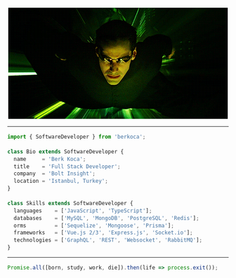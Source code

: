 <p align="center">
  <img src="https://raw.githubusercontent.com/berkoca/berkoca/master/neo.gif" />
</p>

___

```js
import { SoftwareDeveloper } from 'berkoca';

class Bio extends SoftwareDeveloper {
  name     = 'Berk Koca';
  title    = 'Full Stack Developer';
  company  = 'Bolt Insight';
  location = 'Istanbul, Turkey';
}

class Skills extends SoftwareDeveloper {
  languages    = ['JavaScript', 'TypeScript'];
  databases    = ['MySQL', 'MongoDB', 'PostgreSQL', 'Redis'];
  orms         = ['Sequelize', 'Mongoose', 'Prisma'];
  frameworks   = ['Vue.js 2/3', 'Express.js', 'Socket.io'];
  technologies = ['GraphQL', 'REST', 'Websocket', 'RabbitMQ'];
}
```
___

```js
Promise.all([born, study, work, die]).then(life => process.exit());
```
